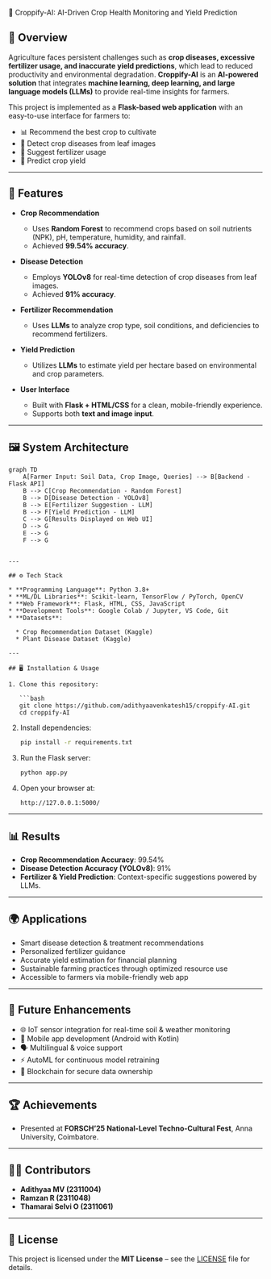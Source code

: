 🌾 Croppify-AI: AI-Driven Crop Health Monitoring and Yield Prediction

## 📌 Overview

Agriculture faces persistent challenges such as **crop diseases, excessive fertilizer usage, and inaccurate yield predictions**, which lead to reduced productivity and environmental degradation.
**Croppify-AI** is an **AI-powered solution** that integrates **machine learning, deep learning, and large language models (LLMs)** to provide real-time insights for farmers.

This project is implemented as a **Flask-based web application** with an easy-to-use interface for farmers to:

* 📊 Recommend the best crop to cultivate
* 🦠 Detect crop diseases from leaf images
* 🌱 Suggest fertilizer usage
* 🌾 Predict crop yield

---

## 🚀 Features

* **Crop Recommendation**

  * Uses **Random Forest** to recommend crops based on soil nutrients (NPK), pH, temperature, humidity, and rainfall.
  * Achieved **99.54% accuracy**.

* **Disease Detection**

  * Employs **YOLOv8** for real-time detection of crop diseases from leaf images.
  * Achieved **91% accuracy**.

* **Fertilizer Recommendation**

  * Uses **LLMs** to analyze crop type, soil conditions, and deficiencies to recommend fertilizers.

* **Yield Prediction**

  * Utilizes **LLMs** to estimate yield per hectare based on environmental and crop parameters.

* **User Interface**

  * Built with **Flask + HTML/CSS** for a clean, mobile-friendly experience.
  * Supports both **text and image input**.

---

## 🖼️ System Architecture

```mermaid
graph TD
    A[Farmer Input: Soil Data, Crop Image, Queries] --> B[Backend - Flask API]
    B --> C[Crop Recommendation - Random Forest]
    B --> D[Disease Detection - YOLOv8]
    B --> E[Fertilizer Suggestion - LLM]
    B --> F[Yield Prediction - LLM]
    C --> G[Results Displayed on Web UI]
    D --> G
    E --> G
    F --> G


---

## ⚙️ Tech Stack

* **Programming Language**: Python 3.8+
* **ML/DL Libraries**: Scikit-learn, TensorFlow / PyTorch, OpenCV
* **Web Framework**: Flask, HTML, CSS, JavaScript
* **Development Tools**: Google Colab / Jupyter, VS Code, Git
* **Datasets**:

  * Crop Recommendation Dataset (Kaggle)
  * Plant Disease Dataset (Kaggle)

---

## 🖥️ Installation & Usage

1. Clone this repository:

   ```bash
   git clone https://github.com/adithyaavenkatesh15/croppify-AI.git
   cd croppify-AI
   ```

2. Install dependencies:

   ```bash
   pip install -r requirements.txt
   ```

3. Run the Flask server:

   ```bash
   python app.py
   ```

4. Open your browser at:

   ```
   http://127.0.0.1:5000/
   ```

---

## 📊 Results

* **Crop Recommendation Accuracy**: 99.54%
* **Disease Detection Accuracy (YOLOv8)**: 91%
* **Fertilizer & Yield Prediction**: Context-specific suggestions powered by LLMs.

---

## 🌍 Applications

* Smart disease detection & treatment recommendations
* Personalized fertilizer guidance
* Accurate yield estimation for financial planning
* Sustainable farming practices through optimized resource use
* Accessible to farmers via mobile-friendly web app

---

## 🔮 Future Enhancements

* 🌐 IoT sensor integration for real-time soil & weather monitoring
* 📱 Mobile app development (Android with Kotlin)
* 🗣️ Multilingual & voice support
* ⚡ AutoML for continuous model retraining
* 🔗 Blockchain for secure data ownership

---

## 🏆 Achievements

* Presented at **FORSCH’25 National-Level Techno-Cultural Fest**, Anna University, Coimbatore.

---

## 👨‍💻 Contributors

* **Adithyaa MV (2311004)**
* **Ramzan R (2311048)**
* **Thamarai Selvi O (2311061)**

---

## 📜 License

This project is licensed under the **MIT License** – see the [LICENSE](LICENSE) file for details.
